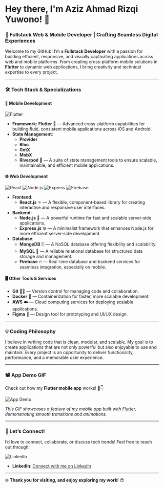 # Hey there, I'm Aziz Ahmad Rizqi Yuwono! 👋

### 🚀 Fullstack Web & Mobile Developer | Crafting Seamless Digital Experiences

Welcome to my GitHub! I’m a **Fullstack Developer** with a passion for building efficient, responsive, and visually captivating applications across web and mobile platforms. From creating cross-platform mobile solutions in **Flutter** to dynamic web applications, I bring creativity and technical expertise to every project.

---

### 🛠️ Tech Stack & Specializations

#### **📱 Mobile Development**
![Flutter](https://img.shields.io/badge/Flutter-02569B?style=for-the-badge&logo=flutter&logoColor=white)
- **Framework**: **Flutter** 💙 — Advanced cross-platform capabilities for building fluid, consistent mobile applications across iOS and Android.
- **State Management**:
  - **Provider**
  - **Bloc**
  - **GetX**
  - **MobX**
  - **Riverpod** 🔄 — A suite of state management tools to ensure scalable, maintainable, and efficient mobile applications.

#### **🌐 Web Development**
![React](https://img.shields.io/badge/React-61DAFB?style=for-the-badge&logo=react&logoColor=black)
![Node.js](https://img.shields.io/badge/Node.js-339933?style=for-the-badge&logo=node.js&logoColor=white)
![Express](https://img.shields.io/badge/Express-000000?style=for-the-badge&logo=express&logoColor=white)
![Firebase](https://img.shields.io/badge/Firebase-FFCA28?style=for-the-badge&logo=firebase&logoColor=black)

- **Frontend**:
  - **React.js** ⚛️ — A flexible, component-based library for creating interactive and responsive user interfaces.
- **Backend**:
  - **Node.js** 🚀 — A powerful runtime for fast and scalable server-side applications.
  - **Express.js** ⚙️ — A minimalist framework that enhances Node.js for more efficient server-side development.
- **Database**:
  - **MongoDB** 🗄️ — A NoSQL database offering flexibility and scalability.
  - **MySQL** 💾 — A reliable relational database for structured data storage and management.
  - **Firebase** 🔥 — Real-time database and backend services for seamless integration, especially on mobile.

#### **🖥️ Other Tools & Services**
- **Git** 🦸‍♂️ — Version control for managing code and collaboration.
- **Docker** 🐳 — Containerization for faster, more scalable development.
- **AWS** ☁️ — Cloud computing services for deploying scalable applications.
- **Figma** 🎨 — Design tool for prototyping and UI/UX design.

---

### 💡 Coding Philosophy
I believe in writing code that is clean, modular, and scalable. My goal is to create applications that are not only powerful but also enjoyable to use and maintain. Every project is an opportunity to deliver functionality, performance, and a memorable user experience.

---

### 📽️ App Demo GIF

Check out how my **Flutter mobile app** works! 🎥👇

![App Demo](https://media.giphy.com/media/your-app-demo-gif-id/giphy.gif)

*This GIF showcases a feature of my mobile app built with Flutter, demonstrating smooth transitions and animations.*

---

### 🤝 Let’s Connect!
I’d love to connect, collaborate, or discuss tech trends! Feel free to reach out through:

![LinkedIn](https://img.shields.io/badge/LinkedIn-0077B5?style=for-the-badge&logo=linkedin&logoColor=white)
- **LinkedIn**: [Connect with me on LinkedIn](https://www.linkedin.com/in/aziz-yuwono-6a354b21a/) 

---

🌐 **Thank you for visiting, and enjoy exploring my work!** 😊

